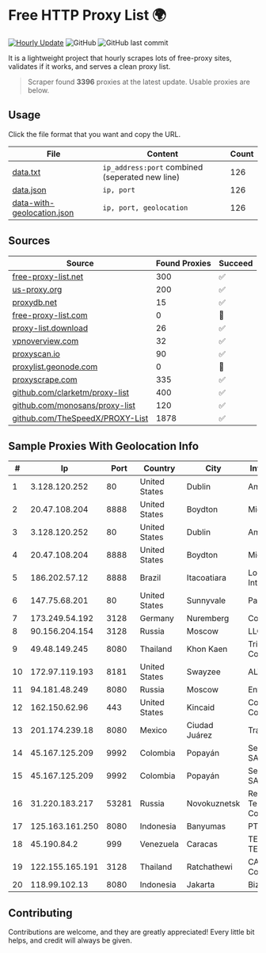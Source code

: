 
# Free HTTP Proxy List 🌍

[![Hourly Update](https://github.com/mertguvencli/http-proxy-list/actions/workflows/main.yml/badge.svg?branch=main)](https://github.com/mertguvencli/http-proxy-list/actions/workflows/main.yml)
![GitHub](https://img.shields.io/github/license/mertguvencli/http-proxy-list)
![GitHub last commit](https://img.shields.io/github/last-commit/mertguvencli/http-proxy-list)

It is a lightweight project that hourly scrapes lots of free-proxy sites, validates if it works, and serves a clean proxy list.


> Scraper found **3396** proxies at the latest update. Usable proxies are below.

## Usage

Click the file format that you want and copy the URL.


|File|Content|Count|
|----|-------|-----|
|[data.txt](https://raw.githubusercontent.com/mertguvencli/http-proxy-list/main/proxy-list/data.txt)|`ip_address:port` combined (seperated new line)|126|
|[data.json](https://raw.githubusercontent.com/mertguvencli/http-proxy-list/main/proxy-list/data.json)|`ip, port`|126|
|[data-with-geolocation.json](https://raw.githubusercontent.com/mertguvencli/http-proxy-list/main/proxy-list/data-with-geolocation.json)|`ip, port, geolocation`|126|

## Sources

|Source|Found Proxies|Succeed|
|------|-------------|-------|
|[free-proxy-list.net](https://free-proxy-list.net)|300|✅|
|[us-proxy.org](https://www.us-proxy.org)|200|✅|
|[proxydb.net](http://proxydb.net)|15|✅|
|[free-proxy-list.com](https://free-proxy-list.com/?page=&port=&type%5B%5D=http&type%5B%5D=https&up_time=0&search=Search)|0|🚫|
|[proxy-list.download](https://www.proxy-list.download/HTTP)|26|✅|
|[vpnoverview.com](https://vpnoverview.com/privacy/anonymous-browsing/free-proxy-servers)|32|✅|
|[proxyscan.io](https://www.proxyscan.io)|90|✅|
|[proxylist.geonode.com](https://proxylist.geonode.com/api/proxy-list?limit=300&page=1&sort_by=lastChecked&sort_type=desc&protocols=http,https)|0|🚫|
|[proxyscrape.com](https://api.proxyscrape.com/v2/?request=displayproxies&protocol=http&timeout=10000&country=all&ssl=all&anonymity=all)|335|✅|
|[github.com/clarketm/proxy-list](https://raw.githubusercontent.com/clarketm/proxy-list/master/proxy-list-raw.txt)|400|✅|
|[github.com/monosans/proxy-list](https://raw.githubusercontent.com/monosans/proxy-list/main/proxies/http.txt)|120|✅|
|[github.com/TheSpeedX/PROXY-List](https://raw.githubusercontent.com/TheSpeedX/PROXY-List/master/http.txt)|1878|✅|


## Sample Proxies With Geolocation Info

|#|Ip|Port|Country|City|Internet Service Provider|
|-|--|----|-------|----|-------------------------|
|1|3.128.120.252|80|United States|Dublin|Amazon.com, Inc.|
|2|20.47.108.204|8888|United States|Boydton|Microsoft Corporation|
|3|3.128.120.252|80|United States|Dublin|Amazon.com, Inc.|
|4|20.47.108.204|8888|United States|Boydton|Microsoft Corporation|
|5|186.202.57.12|8888|Brazil|Itacoatiara|Locaweb Serviços de Internet S/A|
|6|147.75.68.201|80|United States|Sunnyvale|Packet Host, Inc.|
|7|173.249.54.192|3128|Germany|Nuremberg|Contabo GmbH|
|8|90.156.204.154|3128|Russia|Moscow|LLC "MASTERHOST"|
|9|49.48.149.245|8080|Thailand|Khon Kaen|Triple T Broadband Public Company Limited|
|10|172.97.119.193|8181|United States|Swayzee|ALTIUS Broadband, LLC|
|11|94.181.48.249|8080|Russia|Moscow|Enforta-MSK|
|12|162.150.62.96|443|United States|Kincaid|Comcast Cable Communications, LLC|
|13|201.174.239.18|8080|Mexico|Ciudad Juárez|Transtelco Inc|
|14|45.167.125.209|9992|Colombia|Popayán|Sepcom Comunicaciones SAS|
|15|45.167.125.209|9992|Colombia|Popayán|Sepcom Comunicaciones SAS|
|16|31.220.183.217|53281|Russia|Novokuznetsk|Regional Digital Telecommunication Company|
|17|125.163.161.250|8080|Indonesia|Banyumas|PT. TELKOM INDONESIA|
|18|45.190.84.2|999|Venezuela|Caracas|TELECOM.CORPORATIVAS TELECORP, C.A|
|19|122.155.165.191|3128|Thailand|Ratchathewi|CAT Telecom Public Company Limited|
|20|118.99.102.13|8080|Indonesia|Jakarta|Biznet Metronet|



## Contributing

Contributions are welcome, and they are greatly appreciated! Every
little bit helps, and credit will always be given.

